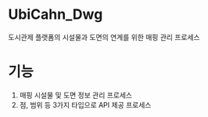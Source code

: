 # UbiCahn_Dwg
도시관제 플랫폼의 시설물과 도면의 연계를 위한 매핑 관리 프로세스

# 기능 
1. 매핑 시설물 및 도면 정보 관리 프로세스
2. 점, 범위 등 3가지 타입으로 API 제공 프로세스
